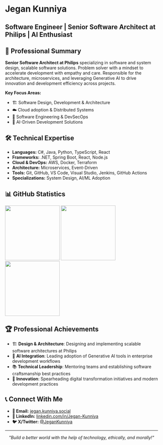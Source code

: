 # Jegan Kunniya
## Software Engineer | Senior Software Architect at Philips | AI Enthusiast

## 🚀 Professional Summary

**Senior Software Architect at Philips** specializing in software and system design, scalable software solutions. Problem solver with a mindset to accelerate development with empathy and care. Responsible for the architecture, microservices, and leveraging Generative AI to drive innovation and development efficiency across projects.

**Key Focus Areas:**
- 🏗️ Software Design, Development & Architecture
- ☁️ Cloud adoption & Distributed Systems
- 🔧 Software Engineering & DevSecOps
- 🤖 AI-Driven Development Solutions

## 🛠️ Technical Expertise

- **Languages:** C#, Java, Python, TypeScript, React
- **Frameworks:** .NET, Spring Boot, React, Node.js
- **Cloud & DevOps:** AWS, Docker, Terraform
- **Architecture:** Microservices, Event-Driven
- **Tools:** Git, GitHub, VS Code, Visual Studio, Jenkins, GitHub Actions
- **Specializations:** System Design, AI/ML Adoption

## 📊 GitHub Statistics

<div align="left">
  <img height="180em" src="https://github-readme-stats.vercel.app/api?username=Jegan-Kunniya&show_icons=true&theme=tokyonight&include_all_commits=true&count_private=true&hide_border=true"/>
  <img height="180em" src="https://github-readme-stats.vercel.app/api/top-langs/?username=Jegan-Kunniya&layout=compact&langs_count=8&theme=tokyonight&hide_border=true"/>
  <img height="180em" src="https://github-readme-streak-stats.herokuapp.com/?user=Jegan-Kunniya&theme=tokyonight&hide_border=true" />
</div>

<!--
## 🎯 Featured Projects

<div align="center">

[![My Backstage App](https://github-readme-stats.vercel.app/api/pin/?username=Jegan-Kunniya&repo=my-backstage-app&theme=tokyonight&hide_border=true)](https://github.com/Jegan-Kunniya/my-backstage-app)
[![Knowledge Repository](https://github-readme-stats.vercel.app/api/pin/?username=Jegan-Kunniya&repo=Knowledge&theme=tokyonight&hide_border=true)](https://github.com/Jegan-Kunniya/Knowledge)

[![Ecommerce Platform](https://github-readme-stats.vercel.app/api/pin/?username=Jegan-Kunniya&repo=ecommerce&theme=tokyonight&hide_border=true)](https://github.com/Jegan-Kunniya/ecommerce)
[![Security Experiments](https://github-readme-stats.vercel.app/api/pin/?username=Jegan-Kunniya&repo=GHAS-Experiments&theme=tokyonight&hide_border=true)](https://github.com/Jegan-Kunniya/GHAS-Experiments)

</div>

---
-->
## 🏆 Professional Achievements

- 🏗️ **Design & Architecture**: Designing and implementing scalable software architectures at Philips
- 🤖 **AI Integration**: Leading adoption of Generative AI tools in enterprise development workflows
- 📚 **Technical Leadership**: Mentoring teams and establishing software craftsmanship best practices
- 🚀 **Innovation**: Spearheading digital transformation initiatives and modern development practices


## 📞 Connect With Me

- **📧 Email:** [jegan.kunniya.social](mailto:jegan.kunniya.social@gmail.com)
- **💼 LinkedIn:** [linkedin.com/in/Jegan-Kunniya](https://linkedin.com/in/Jegan-Kunniya-19616a20)
- **🐦 X/Twitter:** [@JeganKunniya](https://x.com/JeganKunniya)

---

<div align="center">
  <i>"Build a better world with the help of technology, ethically, and morally!"</i>
</div>
